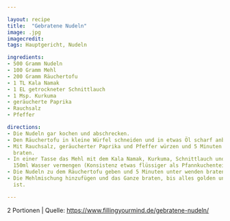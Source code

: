 ```yaml
---

layout: recipe
title:  "Gebratene Nudeln"
image: .jpg
imagecredit: 
tags: Hauptgericht, Nudeln

ingredients:
- 500 Gramm Nudeln
- 100 Gramm Mehl
- 200 Gramm Räuchertofu
- 1 TL Kala Namak
- 1 EL getrockneter Schnittlauch
- 1 Msp. Kurkuma
- geräucherte Paprika
- Rauchsalz
- Pfeffer

directions:
- Die Nudeln gar kochen und abschrecken. 
- Den Räuchertofu in kleine Würfel schneiden und in etwas Öl scharf anbraten.
- Mit Rauchsalz, geräucherter Paprika und Pfeffer würzen und 5 Minuten kross
  braten. 
- In einer Tasse das Mehl mit dem Kala Namak, Kurkuma, Schnittlauch und etwa
  150ml Wasser vermengen (Konsistenz etwas flüssiger als Pfannkuchenteig)
- Die Nudeln zu dem Räuchertofu geben und 5 Minuten unter wenden braten.
- Die Mehlmischung hinzufügen und das Ganze braten, bis alles golden und kross
  ist.

---
```

2 Portionen
| Quelle: https://www.fillingyourmind.de/gebratene-nudeln/